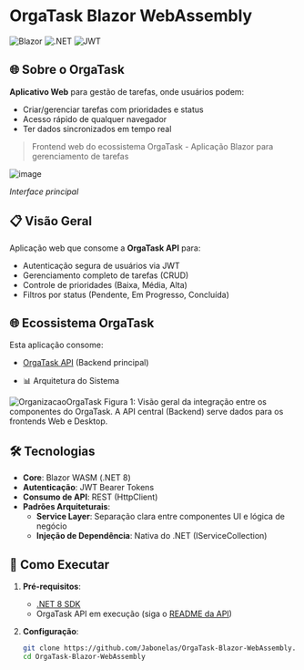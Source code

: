 # OrgaTask Blazor WebAssembly

![Blazor](https://img.shields.io/badge/Blazor-WebAssembly-%23512BD4)
![.NET](https://img.shields.io/badge/.NET-8-%23512BD4)
![JWT](https://img.shields.io/badge/JWT-Auth-%23000000)


## 🌐 **Sobre o OrgaTask**  
**Aplicativo Web** para gestão de tarefas, onde usuários podem:  
- Criar/gerenciar tarefas com prioridades e status  
- Acesso rápido de qualquer navegador
- Ter dados sincronizados em tempo real  
 

> Frontend web do ecossistema OrgaTask - Aplicação Blazor para gerenciamento de tarefas


![image](https://github.com/user-attachments/assets/4f2376e8-6571-410e-8549-2f475137be38)



  <p><em>Interface principal</em></p>

## 📋 Visão Geral
Aplicação web que consome a **OrgaTask API** para:
- Autenticação segura de usuários via JWT
- Gerenciamento completo de tarefas (CRUD)
- Controle de prioridades (Baixa, Média, Alta)
- Filtros por status (Pendente, Em Progresso, Concluída)

## 🌐 Ecossistema OrgaTask
Esta aplicação consome:
- [OrgaTask API](https://github.com/Jabonelas/OrgaTask-API) (Backend principal)
  
<!--
Outros frontends do sistema:
- [OrgaTask Desktop](https://github.com/Jabonelas/OrgaTask-Windows-Forms) (Versão Desktop)
-->

- 📊 Arquitetura do Sistema

![OrganizacaoOrgaTask](https://github.com/user-attachments/assets/bae20b56-ace7-4ef0-8d14-7fe13f1d9d31)
Figura 1: Visão geral da integração entre os componentes do OrgaTask.
A API central (Backend) serve dados para os frontends Web e Desktop.


## 🛠 Tecnologias
- **Core**: Blazor WASM (.NET 8)
- **Autenticação**: JWT Bearer Tokens
- **Consumo de API**: REST (HttpClient)
- **Padrões Arquiteturais**:
  - **Service Layer**: Separação clara entre componentes UI e lógica de negócio
  - **Injeção de Dependência**: Nativa do .NET (IServiceCollection)

## 🚀 Como Executar
1. **Pré-requisitos**:
   - [.NET 8 SDK](https://dotnet.microsoft.com/download/dotnet/8.0)
   - OrgaTask API em execução (siga o [README da API](https://github.com/Jabonelas/OrgaTask-API#-como-executar))

2. **Configuração**:
   ```bash
   git clone https://github.com/Jabonelas/OrgaTask-Blazor-WebAssembly.git
   cd OrgaTask-Blazor-WebAssembly
